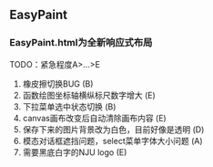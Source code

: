 ## EasyPaint

### EasyPaint.html为全新响应式布局

TODO：紧急程度A>...>E
1. 橡皮擦切换BUG (B)
2. 函数绘图坐标轴横纵标尺数字增大 (E)
3. 下拉菜单选中状态切换 (B)
4. canvas画布改变后自动清除画布内容 (E)
5. 保存下来的图片背景改为白色，目前好像是透明 (D)
6. 模态对话框遮挡问题，select菜单字体大小问题 (A)
7. 需要黑底白字的NJU logo (E)

